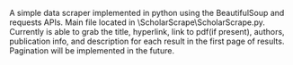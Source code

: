 A simple data scraper implemented in python using the BeautifulSoup and requests APIs. Main file located in \ScholarScrape\ScholarScrape.py. Currently is able to grab the title, hyperlink, link to pdf(if present), authors, publication info, and description for each result in the first page of results. Pagination will be implemented in the future.
